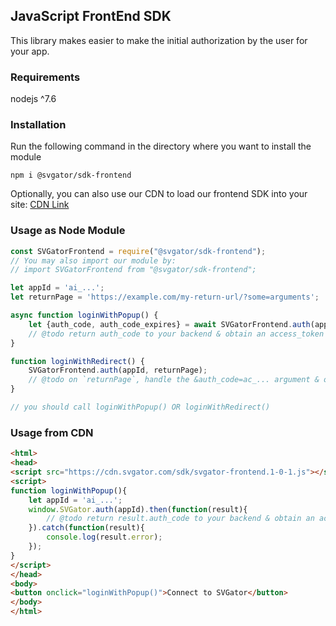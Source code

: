 ## JavaScript FrontEnd SDK

This library makes easier to make the initial authorization by the user for your app.

### Requirements

nodejs ^7.6

### Installation

Run the following command in the directory where you want to install the module
```
npm i @svgator/sdk-frontend
```

Optionally, you can also use our CDN to load our frontend SDK into your site:
[CDN Link](http://example.com)

### Usage as Node Module

```js
const SVGatorFrontend = require("@svgator/sdk-frontend");
// You may also import our module by:
// import SVGatorFrontend from "@svgator/sdk-frontend";

let appId = 'ai_...';
let returnPage = 'https://example.com/my-return-url/?some=arguments';

async function loginWithPopup() {
    let {auth_code, auth_code_expires} = await SVGatorFrontend.auth(appId);
    // @todo return auth_code to your backend & obtain an access_token with it
}

function loginWithRedirect() {
    SVGatorFrontend.auth(appId, returnPage);
    // @todo on `returnPage`, handle the &auth_code=ac_... argument & obtain an access_token using it
}

// you should call loginWithPopup() OR loginWithRedirect()
```

### Usage from CDN

```html
<html>
<head>
<script src="https://cdn.svgator.com/sdk/svgator-frontend.1-0-1.js"></script>
<script>
function loginWithPopup(){
    let appId = 'ai_...';
    window.SVGator.auth(appId).then(function(result){
        // @todo return result.auth_code to your backend & obtain an access_token with it
    }).catch(function(result){
        console.log(result.error);
    });
}
</script>
</head>
<body>
<button onclick="loginWithPopup()">Connect to SVGator</button>
</body>
</html>
```